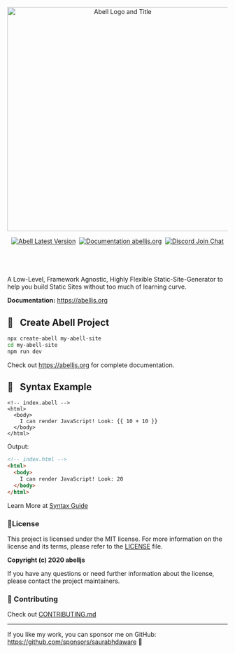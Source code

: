 <p align="center">
<picture>
  <source media="(prefers-color-scheme: dark)" srcset="https://github.com/abelljs/abell/assets/30949385/0452e85b-df57-47a3-891c-33068de5c0e2">
  <source media="(prefers-color-scheme: light)" srcset="https://github.com/abelljs/abell/assets/30949385/e9ea17d6-c248-4ef6-9803-fd058b131b4a">
  <img width="512" alt="Abell Logo and Title" src="https://github.com/abelljs/abell/assets/30949385/e9ea17d6-c248-4ef6-9803-fd058b131b4a">
</picture>
</p>

<p align="center"><a href="https://npmjs.org/package/abell"><img alt="Abell Latest Version" src="https://img.shields.io/github/package-json/v/abelljs/abell/main?filename=packages%2Fabell%2Fpackage.json&style=for-the-badge&labelColor=322&logo=npm&label=abell&color=darkred"></a> &nbsp;<a href="https://abelljs.org/"><img alt="Documentation abelljs.org" src="https://img.shields.io/badge/Documentation-abelljs.org-0a30e0?style=for-the-badge&labelColor=19216D&logo=readthedocs&logoColor=eee"/></a> &nbsp;<a href="https://discord.gg/ndsVpRG"><img alt="Discord Join Chat" src="https://img.shields.io/badge/discord-join%20chat-738ADB?style=for-the-badge&logo=discord&logoColor=738ADB&labelColor=225"/></a></p>

<h1 aria-hidden="true"></h1>

<br/>


A Low-Level, Framework Agnostic, Highly Flexible Static-Site-Generator to help you build Static Sites without too much of learning curve.

**Documentation:** https://abelljs.org 


## 📖 &nbsp; Create Abell Project

```sh
npx create-abell my-abell-site
cd my-abell-site
npm run dev
```

Check out https://abelljs.org for complete documentation.

## 🚀 &nbsp; Syntax Example

```vue
<!-- index.abell -->
<html>
  <body>
    I can render JavaScript! Look: {{ 10 + 10 }}
  </body>
</html>
```

Output:
```html
<!-- index.html -->
<html>
  <body>
    I can render JavaScript! Look: 20
  </body>
</html>
```

Learn More at [Syntax Guide](https://abelljs.org/syntax-guide)

### 📄License
This project is licensed under the MIT license. For more information on the license and its terms, please refer to the [LICENSE](./LICENSE) file.

**Copyright (c) 2020 abelljs**

If you have any questions or need further information about the license, please contact the project maintainers.

### 🤗 Contributing

Check out [CONTRIBUTING.md](https://github.com/abelljs/abell/tree/main/CONTRIBUTING.md)

---

If you like my work, you can sponsor me on GitHub: https://github.com/sponsors/saurabhdaware 🌻
